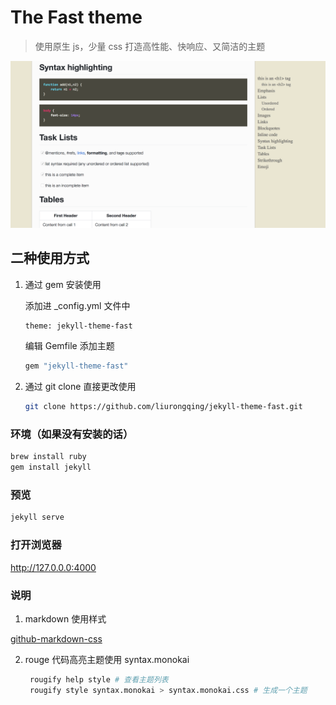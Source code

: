# The Fast theme

>  使用原生 js，少量 css 打造高性能、快响应、又简洁的主题

![demo](screenshot.png)



## 二种使用方式

1. 通过 gem 安装使用

   添加进 _config.yml 文件中

   ```bash
   theme: jekyll-theme-fast
   ```

   编辑 Gemfile 添加主题

   ```bash
   gem "jekyll-theme-fast"
   ```

   

2. 通过 git clone 直接更改使用

   ```bash
   git clone https://github.com/liurongqing/jekyll-theme-fast.git
   ```

   


### 环境（如果没有安装的话）
```bash
brew install ruby
gem install jekyll
```



### 预览

```bash
jekyll serve
```



### 打开浏览器

http://127.0.0.0:4000



### 说明

1. markdown 使用样式 

[github-markdown-css](https://github.com/sindresorhus/github-markdown-css)

2. rouge 代码高亮主题使用 syntax.monokai

   ```bash
    rougify help style # 查看主题列表
    rougify style syntax.monokai > syntax.monokai.css # 生成一个主题
   ```

